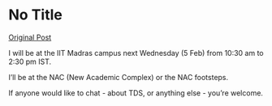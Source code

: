 # No Title

[Original Post](https://discourse.onlinedegree.iitm.ac.in/t/165687/1)

<p>I will be at the IIT Madras campus next Wednesday (5 Feb) from 10:30 am to 2:30 pm IST.</p>
<p>I’ll be at the NAC (New Academic Complex) or the NAC footsteps.</p>
<p>If anyone would like to chat - about TDS, or anything else - you’re welcome.</p>